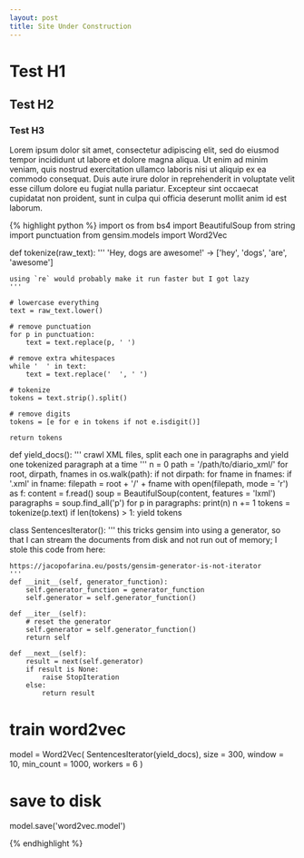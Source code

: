 ```yaml
---
layout: post
title: Site Under Construction
---
```

# Test H1
## Test H2
### Test H3
Lorem ipsum dolor sit amet, consectetur adipiscing elit, sed do eiusmod tempor incididunt ut labore et dolore magna aliqua. Ut enim ad minim veniam, quis nostrud exercitation ullamco laboris nisi ut aliquip ex ea commodo consequat. Duis aute irure dolor in reprehenderit in voluptate velit esse cillum dolore eu fugiat nulla pariatur. Excepteur sint occaecat cupidatat non proident, sunt in culpa qui officia deserunt mollit anim id est laborum.

{% highlight python %}
import os
from bs4 import BeautifulSoup
from string import punctuation
from gensim.models import Word2Vec

def tokenize(raw_text):
    '''
    'Hey, dogs are awesome!' -> ['hey', 'dogs', 'are', 'awesome']

    using `re` would probably make it run faster but I got lazy
    '''

    # lowercase everything
    text = raw_text.lower()

    # remove punctuation
    for p in punctuation:
        text = text.replace(p, ' ')

    # remove extra whitespaces
    while '  ' in text:
        text = text.replace('  ', ' ')

    # tokenize
    tokens = text.strip().split()

    # remove digits
    tokens = [e for e in tokens if not e.isdigit()]

    return tokens

def yield_docs():
    '''
    crawl XML files, split each one in paragraphs
    and yield one tokenized paragraph at a time
    '''
    n = 0
    path = '/path/to/diario_xml/'
    for root, dirpath, fnames in os.walk(path):
        if not dirpath:
            for fname in fnames:
                if '.xml' in fname:
                    filepath = root + '/' + fname
                    with open(filepath, mode = 'r') as f:
                        content = f.read()
                    soup = BeautifulSoup(content, features = 'lxml')
                    paragraphs = soup.find_all('p')
                    for p in paragraphs:
                        print(n)
                        n += 1
                        tokens = tokenize(p.text)
                        if len(tokens) > 1:
                            yield tokens

class SentencesIterator():
    '''
    this tricks gensim into using a generator,
    so that I can stream the documents from disk
    and not run out of memory; I stole this code
    from here: 

    https://jacopofarina.eu/posts/gensim-generator-is-not-iterator
    '''
    def __init__(self, generator_function):
        self.generator_function = generator_function
        self.generator = self.generator_function()

    def __iter__(self):
        # reset the generator
        self.generator = self.generator_function()
        return self

    def __next__(self):
        result = next(self.generator)
        if result is None:
            raise StopIteration
        else:
            return result

# train word2vec
model = Word2Vec(
    SentencesIterator(yield_docs), 
    size = 300, 
    window = 10, 
    min_count = 1000, 
    workers = 6
    )

# save to disk
model.save('word2vec.model')
 
{% endhighlight %}